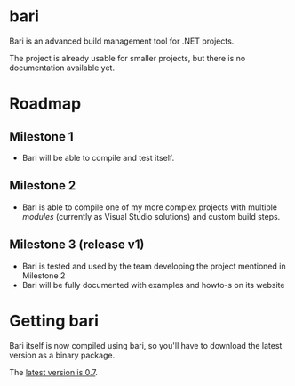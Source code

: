 bari
====

Bari is an advanced build management tool for .NET projects.

The project is already usable for smaller projects, but there is no documentation available yet.

# Roadmap #

## Milestone 1 ##

* Bari will be able to compile and test itself.

## Milestone 2 ##

* Bari is able to compile one of my more complex projects with multiple _modules_ (currently as Visual Studio solutions) and custom build steps.

## Milestone 3 (release v1) ##

* Bari is tested and used by the team developing the project mentioned in Milestone 2
* Bari will be fully documented with examples and howto-s on its website


# Getting bari #

Bari itself is now compiled using bari, so you'll have to download the latest version as a binary package. 

The [latest version is 0.7](https://github.com/vigoo/bari/releases/tag/0.7).

